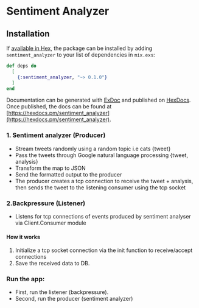 # Sentiment Analyzer

## Installation

If [available in Hex](https://hex.pm/docs/publish), the package can be installed
by adding `sentiment_analyzer` to your list of dependencies in `mix.exs`:

```elixir
def deps do
  [
    {:sentiment_analyzer, "~> 0.1.0"}
  ]
end
```

Documentation can be generated with [ExDoc](https://github.com/elixir-lang/ex_doc)
and published on [HexDocs](https://hexdocs.pm). Once published, the docs can
be found at [https://hexdocs.pm/sentiment_analyzer](https://hexdocs.pm/sentiment_analyzer).

### 1. Sentiment analyzer (Producer)
* Stream tweets randomly using a random topic i.e cats {tweet} 
* Pass the tweets through Google natural language processing {tweet, analysis} 
* Transform the map to JSON 
* Send the formatted output to the producer 
* The producer creates a tcp connection to receive the tweet + analysis, then sends the tweet to the listening consumer using the tcp socket

### 2.Backpressure (Listener)
* Listens for tcp connections of events produced by sentiment analyser via Client.Consumer module
#### How it works
1. Initialize a tcp socket connection via the init function to receive/accept
   connections
2. Save the received data to DB. 
   
### Run the app:
* First, run the listener (backpressure).
* Second, run the producer (sentiment analyzer)
